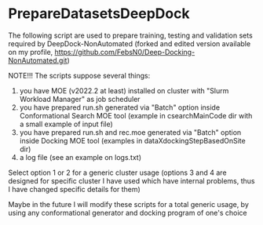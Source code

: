 # PrepareDatasetsDeepDock

The following script are used to prepare training, testing and validation sets required by DeepDock-NonAutomated (forked and edited version available on my profile, https://github.com/FebsN0/Deep-Docking-NonAutomated.git)

NOTE!!!
The scripts suppose several things:
1) you have MOE (v2022.2 at least) installed on cluster with "Slurm Workload Manager" as job scheduler
2) you have prepared run.sh generated via "Batch" option inside Conformational Search MOE tool (example in csearchMainCode dir with a small example of input file)
3) you have prepared run.sh and rec.moe generated via "Batch" option inside Docking MOE tool (examples in dataXdockingStepBasedOnSite dir)
4) a log file (see an example on logs.txt)

Select option 1 or 2 for a generic cluster usage (options 3 and 4 are designed for specific cluster I have used which have internal problems, thus I have changed specific details for them)

Maybe in the future I will modify these scripts for a total generic usage, by using any conformational generator and docking program of one's choice
